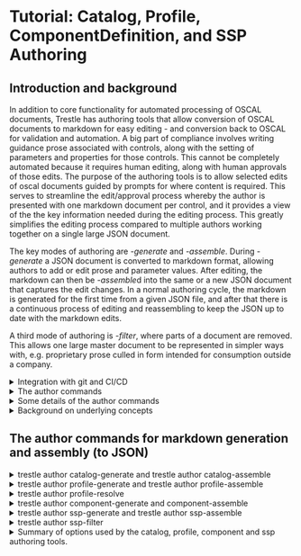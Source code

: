# Tutorial: Catalog, Profile, ComponentDefinition, and SSP Authoring

## Introduction and background

In addition to core functionality for automated processing of OSCAL documents, Trestle has authoring tools that allow conversion of OSCAL documents to markdown for easy editing - and conversion back to OSCAL for validation and automation.  A big part of compliance involves writing guidance prose associated with controls, along with the setting of parameters and properties for those controls.  This cannot be completely automated because it requires human editing, along with human approvals of those edits.  The purpose of the authoring tools is to allow selected edits of oscal documents guided by prompts for where content is required.  This serves to streamline the edit/approval process whereby the author is presented with one markdown document per control, and it provides a view of the the key information needed during the editing process.  This greatly simplifies the editing process compared to multiple authors working together on a single large JSON document.

The key modes of authoring are *-generate* and *-assemble*.  During *-generate* a JSON document is converted to markdown format, allowing authors to add or edit prose and parameter values.  After editing, the markdown can then be *-assemble*d into the same or a new JSON document that captures the edit changes.  In a normal authoring cycle, the markdown is generated for the first time from a given JSON file, and after that there is a continuous process of editing and reassembling to keep the JSON up to date with the markdown edits.

A third mode of authoring is *-filter*, where parts of a document are removed.  This allows one large master document to be represented in simpler ways with, e.g. proprietary prose culled in form intended for consumption outside a company.

<details markdown>

<summary>Integration with git and CI/CD</summary>

The command line interface in Trestle makes a powerful combination with git and CI/CD environments (Continuous Integration, Continuous Delivery or Deployment) when the trestle commands are performed via github actions or equivalent.  This allows different classes of users based on 1) their access to the repository 2) the changes to documents they are allowed to commit, and 3) the changes they can make to actions that are triggered by a commit.  As an example, a command line option may limit the type of content added to a profile, and if disallowed changes are detected during commit - the commit will be rejected.  This, in combination with having all controls as individual markdown files organized by groups in directories, makes management and tracking of author edits robust and automatically controlled by the built-in features of the respository.

For an example of actions triggered by a commit, a change to a control in a catalog could generate a pull request that is approved by someone with appropriate authority, and when it is later merged it triggers notification downstream to authors of profiles that import that catalog.

</details>

<details markdown>

<summary>The author commands</summary>

The author commands are:

1. `catalog-generate` converts a control Catalog to individual controls in markdown format for addition or editing of guidance prose and parameters, with parameters stored in a yaml header at the top of the markdown file.  `catalog-assemble` then gathers the prose and parameters and updates the controls in the Catalog to make a new OSCAL Catalog.
1. `profile-generate` takes a given Profile and converts the controls represented by its resolved profile catalog to individual controls in markdown format, with sections corresponding to the content that the Profile adds to the Catalog, along with both the current values of parameters in the resolved profile catalog - and the values that are being modified by the given profile's SetParameters.  The user may edit the content or add more, and `profile-assemble` then gathers the updated content and creates a new OSCAL Profile that includes those changes.
1. `profile-resolve` is special as an authoring tool because it does not involve markdown and instead it simply creates a JSON resolved profile catalog from a specified JSON profile in the trestle directory.  There are options to specify whether or not parameters get replace in the control prose or not, along with any special brackets that might be desired to indicate the parameters embedded in the prose.
1. `component-generate` takes a given ComponentDefinition file and represents all the controls in markdown in separate directories for each Component in the file.  This allows editing of the prose on a per-component basis.  `component-assemble` then assembles the markdown for all controls in all component directories into a new, or the same, ComponentDefinition file.
1. `ssp-generate` takes a given Profile and an optional list of component-definitions, and represents the individual controls as markdown files with sections that prompt for prose regarding the implementation response for items in the statement of the control, with separate response sections for each component.  `ssp-assemble` then gathers the response sections and creates an OSCAL System Security Plan comprising the resolved profile catalog and the implementation responses for each component.  The list of component-definitions is optional, but without them the SSP will only have one component: `This System`.  Rules, parameters and status associated with the implemented requirements are stored in the SetParameters and Properties of the components in the component definitions and represented in the markdown, allowing changes to be made to the parameter values and status.  These edits are then included in the assembled SSP.  Note that the rules themselves may not be edited and strictly correspond to what is in the component definitions.
1. `ssp-filter` takes a given ssp and filters its contents based on the controls included in a provided profile, or in a list of components to be included in the final ssp.

In summary, the `catalog` tools allow conversion of a Catalog to markdown for editing - and back again to a Catalog.  The `profile` tools similarly convert a Profile's resolved profile catalog to markdown and allow conversion to a new Profile with modified additions that get applied in resolving the profile catalog.  `component` tools perform similarly for ComponentDefinitions.  Finally, the `ssp` tools allow the addition of implementation prose to the markdown of a system security plan, which is then assembled into a JSON SSP on a by-component basis.

Note that the original ssp implementation in trestle created SSP's by adding prose directly to the SSP markdown on a per-component basis, and there was no connection with separate ComponentDefinition JSON files.  This is now changed so that control responses can be added to the ComponentDefinition and then merged to create the SSP markdown.  In addition, rules and status are captured in the component definition as properties that propogate via markdown into the assembled SSP.  The OSCAL schema doesn't include a form of implementation status for components in the component definition, which is why trestle embeds the status value in the properties.  Similarly, rules and rule parameter values are not currently part of the schema, so they are also embedded in properties.

</details>

<details markdown>

<summary>Some details of the author commands</summary>

The markdown files for controls usually have a YAML header at the top containing metadata about the control.  Sometimes that information is read-only and intended as additional information useful during markdown editing, but in other cases the content may be edited and incorporated as new values for the control after `-assemble`.  In addition, most `-generate` commands allow specifying a separate YAML header file containing information either needed by the command, or intended to be incorporated into the header of each control markdown file.  When generating markdown a YAML header may be optionally provided, and if so, the option `--overwrite-header-values` will cause the values in the provided YAML header to overwrite the value in the markdown file's header for any items that are common.  Otherwise the provided YAML header will simply insert any values not already in the markdown header. By default, Trestle will preserve the history of the changes in generated markdowns, however `--force-overwrite` option can be used to overwrite markdowns with content from JSON. Note that this option will completely delete all existing markdowns (in the given `output` folder) without saving any changes. To save the changes, run assemble first.
Similarly, when assembling to JSON, the `--set-parameters` option will cause any changes in the header to take effect and change values in the assembled JSON for the control.  The changes can including setting parameter and property values.  The `--set-parameters` option is available only for `catalog-assemble` and `profile-assemble`.

As described earlier, the authoring tools are designed to work well in a CI/CD environment where changes are made in a pipeline by people with different responsibilities and authority.  In this setting, changes to documents can trigger changes downstream, e.g. the editing of a control would cause an update in the catalog, which could then flow down to an updated SSP.  These changes can occur automatically via actions that restrict the potential changes to the generated documents.  Examples are the `--set-parameters` option on the `-assemble` tools, and both `--required-sections` and `allowed-sections` for `profile-assemble`.  If a document change triggers an assemble action, changes to parameters can only occur if the action has `--set-parameters` in the command.  Similarly, `profile-assemble` will fail if the sections do not meet the requirements specified in the command options.  Another feature of the `-assemble` tools is that they won't create a new OSCAL file if the output already exists and its content would not be changed.  This prevents undesired triggering of downstream actions when there is no actual change in content.

There is a standalone demonstration of the SSP generation process with trestle in the [Trestle SSP Demo](https://github.com/IBM/compliance-trestle-ssp-demo), but it currently represents the earlier version of ssp authoring with trestle - prior to the link with component definitions and rules.  Nonetheless it captures the flow from OSCAL json files to a finished Word .docx file.

</details>

<details markdown>

<summary>Background on underlying concepts</summary>

In order to understand the specific operations handled by these commands, it is helpful to clarify some of the underlying OSCAL structures and how they can be edited in markdown form.  This tutorial should be viewed in the context of the extensive documentation provided by [OSCAL](https://pages.nist.gov/OSCAL).

First, a *Catalog* is a collection of *Controls*, and a *Profile* imports controls and allows modification and additions to the controls, but it does not create new controls.  A Profile has one or more *Imports* that refer either to an actual Catalog, or another Profile that itself is importing from a Catalog or Profile.  The profiles can import controls selectively from each source and make additions or modifications to properties of the controls.  The final collection of selected and modified controls represents the profile's *resolved profile catalog*.

For clarity, here is a simple depicton of a catalog as a collection of controls:

![Simple catalog](simple_catalog.png)

Here is a profile pulling controls from a catalog to make a resolved profile catalog:

![Resolved profile catalog](resolved_profile_catalog.png)

And here is a more complex situation where a single profile pulls controls from catalogs and profiles:

![Complex resolved profile catalog](complex_resolved_profile_catalog.png)

From the diagram it's clear that the profile is performing many tasks under the covers.  This is shown in an expanded view of a profile:

![What a profile does](profile_does.png)

It's important to note that each profile is importing a selection of controls from each source, then making its own *suggested* modifications to parameters and other content in those controls.  They are suggested in the sense that downstream profiles may override those settings - with priority given to the later profiles in the pipeline.  The changes made by upstream profiles may be accepted, or overridden by better choices for a given need.  This way the catalogs themselves can remain relatively static, and individual use cases can effectively create a custom catalog based on the original controls plus modifications by  other static profiles, and/or the user's custom profile.  The authoring tools here provide ways to make those modifications, both to the catalog controls and to the profiles, and to enter the implementation responses that are needed in a System Security Plan.

The tools are designed to be used in a continuous `generate-edit-assemble` cycle, with previous edits retained in each cycle.  Each new edit phase can add or modify the current content, allowing a new `generate` of an OSCAL json document capturing those edits.

NOTE: We use `json` format for specifying OSCAL files in this tutorial, but it is equally applicable to `yaml` format also.

</details>

## The author commands for markdown generation and assembly (to JSON)

<details markdown>

<summary>trestle author catalog-generate and trestle author catalog-assemble</summary>

`catalog-generate` takes an existing json catalog and writes it out as markdown files for each control in a user-specified directory.  That directory will contain subdirectories for each group in the catalog, and those directories may contain subdirectories for groups within groups.  But controls containing controls are always split out into a series of controls in the same directory - and each control markdown file corresponds to a single control.

We now look at the contents of a typical control markdown file.

A Control may contain many parts, but only one of them is a Statement, which describes the function of the control.  The statement itself is broken down into separate items, each of which may contain parameter id's in "moustache" (`{{}}`) brackets.  Below is an example of a control as generated in markdown form by the `catalog-generate` command.

<details markdown>

<summary>Control example</summary>

```markdown
---
x-trestle-set-params:
  ac-1_prm_1:
    values:
      - new value
  ac-1_prm_2:
    values:
  ac-1_prm_3:
    values:
      - added param 3 value
  ac-1_prm_4:
    values:
  ac-1_prm_5:
    values:
  ac-1_prm_6:
    values:
  ac-1_prm_7:
    values:
x-trestle-global:
  sort-id: ac-01
---

# ac-1 - \[Access Control\] Policy and Procedures

## Control Statement

- \[a.\] Develop, document, and disseminate to {{ insert: param, ac-1_prm_1 }}:

  - \[1.\]  {{ insert: param, ac-1_prm_2 }} access control policy that:

    - \[(a)\] Addresses purpose, scope, roles, responsibilities, management commitment, coordination among organizational entities, and compliance; and
    - \[(b)\] Is consistent with applicable laws, executive orders, directives, regulations, policies, standards, and guidelines; and

  - \[2.\] Procedures to facilitate the implementation of the access control policy and the associated access controls;

- \[b.\] Designate an {{ insert: param, ac-1_prm_3 }} to manage the development, documentation, and dissemination of the access control policy and procedures; and

- \[c.\] Review and update the current access control:

  - \[1.\] Policy {{ insert: param, ac-1_prm_4 }} and following {{ insert: param, ac-1_prm_5 }}; and
  - \[2.\] Procedures {{ insert: param, ac-1_prm_6 }} and following {{ insert: param, ac-1_prm_7 }}.
- \[d\] My added item

## Control guidance

Access control policy and procedures address the controls in the AC family that are implemented within systems and organizations. The risk management strategy is an important factor in establishing such policies and procedures. 

```

</details>

The control markdown files rely on brackets around key items that are important in defining the control's properties and structure.  `\[Access Control\]` at the top indicates the title of the group containing the control.  The name of the control is already known from the name of the markdown file (`ac-1.md`) and the name of the group is already known from the name of the directory containing the group's controls (`ac`) - but the group title must be indicated in the control in a special manner, hence the brackets.  The text following the group title is the title of the control itself.  All controls in a group should have the same group title or a warning will be indicated in certain trestle operations.

In addition, each part label corresponds to the label used in the OSCAL structure for the control statement, and so must be maintained in a special manner -  hence the need for brackets on `\[(a)\]`.

The items in moustaches (`{{}}`) correspond to the original prose from the control description.  The moustaches represent places to substitue parameter values, but no substitutions are ever made until the final SSP generation.  The authoring process provides multiple ways to set and change the final parameter values, as described below.

`catalog-generate` is run with the command `trestle author catalog-generate --name catalog_name --output markdown_dir`, where `catalog_name` is the name of a catalog already loaded into the trestle workspace, and `markdown_dir` is the directory into which the markdown files for the controls will be written.  A separate directory is created for each group in the catalog.

A user then may edit the control statement for the control and add or change the contents.  In this case an added item, `My added item` is shown as item `d`.  You can then assemble the edited controls into a new catalog with the command `trestle author catalog-assemble --markdown markdown_dir --output new_catalog`.  This will load the updated control statements for each control into a new json or yaml catalog named `new_catalog`.

As with profile and ssp generation described below, a yaml header may be provided with the `--yaml` option that is inserted into the top of each control file.  If a control file already exists, as is expected in a continuous cycle of generate-edit-assemble, then the provided header will be merged with the existing header in each control.  If a given item in the header is already present in the control, by default the values in the markdown header will be given priority, though this can be overridden by the `--overwrite-header-values` option, which will give priority to any values coming from the provided yaml header.  In all cases, values in the yaml header not already present in the markdown header will be inserted.

In the control markdown example above, the header contains some arbitrary values along with a special `x-trestle-set-params` section containing parameters for some of the parameters in the control.  Any parameters for the control in the catalog will appear in the markdown header automatically during `catalog-generate`.  These values may be changed and values for other parameters may be inserted into the markdown header for later use during `catalog-assemble`.

Parameters in the header are shown with a subset of their full OSCAL attributes in order to convey any values they may have along with descriptive text.  This amounts to the parameter id, its label if present, any values if present, and any select if present.  When a select is present the list of choices is provided along with the how-many option.  Note that values is a list in OSCAL, but in many cases it is a list of only one item.  As a result, for convenience the values: dictionary may either have one string value (on the same line with `values:`) or as an indented `-` list of multiple values underneath `values:`.  Multiple examples are evident in the sample above, including ac-1_prm_3, which only has a label and no values.

Another important item in the header is the sort-id for the control.  This specifies how the controls and their parameters are ordered in any aggregated list operation.  If it is not specified for a control, the control's id is used for sorting.

As with the other -generate tools, the `--force-overwrite` option will cause the destination markdown directory to be erased prior to generating the new markdown, so that any prior edits to the markdown will be erased.

`catalog-assemble` is run with the command `catalog-assemble --markdown my_md --output my_new_catalog`.  This will read the markdown for each control and create a new catalog based on any edits to the markdown.  Note that you may optionally provide a `--name` option specifying an original json catalog into which the updated controls are inserted, and the resulting catalog can either replace the original one or output to a different json file.  New controls may be added but existing controls may not be removed and new groups cannot be added when you are updating an existing catalog.  The main benefit of updating an existing catalog is that the original metadata and other contents of the catalog json file will be retained.  Note that you cannot create new controls that contain controls, but if an original json catalog contains controls with child controls, you can edit and update all of them as individual markdown files.  You have the option to specify a new `--version` for the catalog, and an option to regenerate the uuid's in the catalog.  Finally, you have the option to use the parameters in the markdown header to update the values in the control.  Any parameters and their values present will be added to the control, and any not present will be removed.  The parameters themselves are still present but their values are removed.

In a typical `generate-edit-assemble` cycle, the cycle would start with an original json file containing source content and metadata and use that to generate an initial markdown directory of controls.  After editing the controls they would be assembled into into a new json file with a different name.  But once that new file exists, it can be used as the source for the next generation and the original source document is no longer needed or referred to.  For the `catalog-` editing cycle it would go as:

```
trestle author catalog-generate --name orig_catalog --output md_catalog
[user edits the markdown files]
trestle author catalog-assemble --name orig_catalog --markdown md_catalog --output assembled_catalog
[user makes additional markdown edits]
trestle author catalog-assemble --markdown md_catalog --output assembled_catalog
```

The key point here is that the first `-assemble` needs to use the original catalog for its metadata, backmatter and other items not captured in the markdown controls.  But once the output catalog has been created, by default it will be used as the "original" or "parent" catalog into which changes will be incorporated, unless a different source catalog is specified via `--name`.

Note that `catalog-assemble` can instantiate a catalog anew from a manually created directory of markdown controls in directories corresponding to groups, but the metadata in the assembled json catalog will contain many `REPLACE_ME` items that would need to be manually edited in the json file itself.  The trestle `split` and `merge` tools may help in that case.  Once the changes have been made they will be retained if a new `catalog-assemble` happens with that same output file as the target.

*Special Note about assemble*: In order to avoid triggering actions when a new file is created that has no actual changes in it, `catalog-assemble` and the other `-assemble` tools below will check to see if the output file already exists, and if so it will be examined for changes relative to the newly assembled one.  If there are no changes the file will not be written out.  Note that the check happens *before* any possible `--regeneration` of uuid's, and *after* any possible `--version` change.  This avoids the creation of a new file and new uuid's if there is no change to the version or other file contents relative to the existing output file, but if the specified `--version` is different from the one in the existing output file, or there is any other difference in the model, a new file will be written out.

</details>

<details markdown>

<summary>trestle author profile-generate and trestle author profile-assemble</summary>

The background text above conveys how a profile pulls controls from catalogs and makes modifications to them, and the `trestle profile` tools let you change the way those modifications are made.  In addition to selecting controls and setting parameters, a profile may add new parts to a control that provide additional guidance specific to a certain use case.  `profile-generate` is run with the command, `trestle author profile-generate --name profile_name --output markdown_dir`.  It will load the specified profile name from the trestle workspace (it must have been imported into the trestle workspace prior) and create its corresponding resolved profile catalog - but *without* applying any of its `Adds` of additonal guidance content or `SetParameters`.  It will make all other modifications, but the `Adds` and `SetParameters` are kept separate, as shown below:

<details markdown>

<summary>Example of control markdown after `profile-generate`</summary>

```markdown
---
x-trestle-set-params:
  # You may set values for parameters in the assembled Profile by adding
  #
  # profile-values:
  #   - value 1
  #   - value 2
  #
  # in the section under a parameter name
  # The values list refers to the values in the catalog, and the profile-values represent values
  # in SetParameters of the Profile.
  #
  ac-1_prm_1:
    label: label from edit
    profile-values:
      - all personnel
    values:
      - Param_1_value_in_catalog
    display-name: Pretty ac-1 prm 1
  ac-1_prm_2:
    profile-values:
      - Organization-level
      - System-level
    values:
    display-name: Pretty ac-1 prm 2
  ac-1_prm_3:
    profile-values:
      - new value
    values:
  ac-1_prm_4:
    profile-values:
    values:
  ac-1_prm_5:
    profile-values:
      - all meetings
    values:
  ac-1_prm_6:
    profile-values:
      - monthly
    values:
  ac-1_prm_7:
    values:
x-trestle-global:
  profile:
    title: Trestle test profile
  sort-id: ac-01
x-trestle-sections:
  guidance: Guidance
  implgdn: Implementation Guidance
  expevid: Expected Evidence
  my_guidance: My Guidance
  a_guidance: A Guidance
  b_guidance: B Guidance
  NeededExtra: Needed Extra
  a_subpart: A Subpart
  a_subsubpart: A Subsubpart
  b_subpart: B Subpart
  a_by_id_subpart: a by_id subpart
x-trestle-add-props:
  # Add or modify control properties here
  # Properties may be at the control or part level
  # Add control level properties like this:
  #   - name: ac1_new_prop
  #     value: new property value
  #
  # Add properties to a statement part like this, where "b." is the label of the target statement part
  #   - name: ac1_new_prop
  #     value: new property value
  #     smt-part: b.
  #
  - name: prop_with_ns
    value: prop with ns
    ns: https://my_new_namespace
  - name: prop_with_no_ns
    value: prop with no ns
    ns: https://my_added_namespace
---

---

# ac-1 - \[Access Control\] Policy and Procedures

## Control Statement

- \[a.\] Develop, document, and disseminate to {{ insert: param, ac-1_prm_1 }}:

  - \[1.\]  {{ insert: param, ac-1_prm_2 }} access control policy that:

    - \[(a)\] Addresses purpose, scope, roles, responsibilities, management commitment, coordination among organizational entities, and compliance; and
    - \[(b)\] Is consistent with applicable laws, executive orders, directives, regulations, policies, standards, and guidelines; and

  - \[2.\] Procedures to facilitate the implementation of the access control policy and the associated access controls;

- \[b.\] Designate an {{ insert: param, ac-1_prm_3 }} to manage the development, documentation, and dissemination of the access control policy and procedures; and

- \[c.\] Review and update the current access control:

  - \[1.\] Policy {{ insert: param, ac-1_prm_4 }} and following {{ insert: param, ac-1_prm_5 }}; and
  - \[2.\] Procedures {{ insert: param, ac-1_prm_6 }} and following {{ insert: param, ac-1_prm_7 }}.

## Control guidance

Access control policy and procedures address the controls in the AC family that are implemented within systems and organizations. The risk management strategy is an important factor in establishing such policies and procedures. Policies and procedures contribute to security and privacy assurance. Therefore, it is important that security and privacy programs collaborate on the development of access control policy and procedures. Security and privacy program policies and procedures at the organization level are preferable, in general, and may obviate the need for mission- or system-specific policies and procedures. The policy can be included as part of the general security and privacy policy or be represented by multiple policies reflecting the complex nature of organizations. Procedures can be established for security and privacy programs, for mission or business processes, and for systems, if needed. Procedures describe how the policies or controls are implemented and can be directed at the individual or role that is the object of the procedure. Procedures can be documented in system security and privacy plans or in one or more separate documents. Events that may precipitate an update to access control policy and procedures include assessment or audit findings, security incidents or breaches, or changes in laws, executive orders, directives, regulations, policies, standards, and guidelines. Simply restating controls does not constitute an organizational policy or procedure.

# Editable Content

<!-- Make additions and edits below -->
<!-- The above represents the contents of the control as received by the profile, prior to additions. -->
<!-- If the profile makes additions to the control, they will appear below. -->
<!-- The above markdown may not be edited but you may edit the content below, and/or introduce new additions to be made by the profile. -->
<!-- If there is a yaml header at the top, parameter values may be edited. Use --set-parameters to incorporate the changes during assembly. -->
<!-- The content here will then replace what is in the profile for this control, after running profile-assemble. -->
<!-- The added parts in the profile for this control are below.  You may edit them and/or add new ones. -->
<!-- Each addition must have a heading either of the form ## Control my_addition_name -->
<!-- or ## Part a. (where the a. refers to one of the control statement labels.) -->
<!-- "## Control" parts are new parts added after the statement part. -->
<!-- "## Part" parts are new subparts added into the existing top-level statement part with that label. -->
<!-- Subparts may be added with nested hash levels of the form ### My Subpart Name -->
<!-- underneath the parent ## Control or ## Part being added -->
<!-- See https://ibm.github.io/compliance-trestle/tutorials/ssp_profile_catalog_authoring/ssp_profile_catalog_authoring for guidance. -->

## Control Implementation Guidance

Do it carefully.

## Control Expected Evidence

Detailed logs.

## Control Needed Extra

Add prose here for required Section: Needed Extra

## Control A Guidance

Control level guidance

### A Subpart

A subpart prose

#### A Subsubpart

A subsubpart prose

### B Subpart

B subpart prose

## Part a.

### Subpart of top level Part a. of the control

Prose added as a sub-part to Part a. of the control

```

</details>

In the above markdown example, the fixed, uneditable parts of the control are output first (after the header, which can be edited), followed by a separate section marked, `Editable Content`.  And below the editable content are the individual `Adds` that the profile makes, with each one marked by a header of the form, `## Control guidance_name` or `## Part statement_part_label` followed by named subparts.  You may edit the editable content and you may add new Control guidance headers and statement sub-parts with your own new content. (Please refer to Markdown Specifications for Editable Content section below to learn more on which headers are valid in Trestle.) Then the command, `trestle author profile-assemble --name original_profile --markdown markdown_dir --output new_profile` will create a new OSCAL profile based on the original profile (specified) and the editable content in each control.

It's important to distinguish `## Control My New Guidance` from `## Part a.`.  Parts added with `## Control` will be new parts in the control added after the control statement, along with any subparts indicated by lower hash levels in that section.  In contrast, parts added with e.g. `## Part c.` will be added by-id to the _top level_ part in the control statement with label `c.`.  Thus "My New Guidance" is the title the user is assigning to a completely new part, while `c.` refers to a label corresponding the the desired control statement part.

When new part names are created in the markdown file the title is captured along with its capitalization and spaces, but the corresponding part name will be converted to snake case by default.  However, the user may indicate a specific mapping of the long title of the part to its actual part name by providing an entry in the `sections` provided during `profile-assemble`.  For example, in the above, the `Needed Extra` part would be assigned the name `needed_extra` but if you had a section entry such as `n_ex:Needed Extra` the name `n_ex` would be assigned in the assembled json profile, so that if you used that same section entry `trestle` would know to replace the `n_ex` part with `Needed Extra` in any generated markdown.

In a cyclic operation of `profile generate-edit-assemble` you would simply be re-writing from and to the same json profile, in which case the `--name` and `--output` are the same file.  For this reason the default value for `--name` is the given output file name specified by `--output` and you can just use `trestle author profile-assemble --markdown profile_md --output my_profile`.  This will assemble the markdown profile contents in directory `profile_md` into a json profile named `my_profile` but it will first use the existing `my_profile` json file as the parent profile and incorporate changes (due to user edits) in the markdown version of the profile.  Unlike `catalog-assemble` there must always be a parent json profile to reference during assemble, but like `catalog-assemble` an explicit value for `--name` is only needed if the parent file is different from the assembled output file.

It's important to note that these operations only apply to the `Adds` and `SetParameters` in the profile itself - and nothing upstream of the profile is affected.  Nor is anything else in the original profile lost or altered.  In the example above, the section, `## Control Implementation Guidance` was added by editing the generated control - and after `profile-assemble` it ended up as new guidance in the assembled profile.

As in the other commands, `profile-generate` allows specification of a yaml header with `--yaml-header`, support of the `--overwrite-header-values` flag and `--force-overwrite`.   Also, during assembly with `profile-assemble` the `--set-parameters` flag will set parameters in the profile for the control based on the header in the control markdown file.  But unlike with `catalog-assemble`, only those parameter values marked `profile-values` will be part of the assembled profile's SetParams when you assemble with the `--set-parameters` flag.  For each parameter, the "incoming" values for the parameters prior to any changes made by the profile are listed as `values:` and any pending changes made by the profile are listed as `profile-values:`.  If you don't use the `--set-parameters` flag then all the original SetParameters in the profile will be retained in the new, assembled profile.  But if you do set that flag, then only the header parameters with `profile-values:` will be added as SetParameters.  This lets you see all the incoming values for parameters along with any changes made by the current profile, and you can modify, add, or remove parameter settings as desired in the new profile.

The `x-trestle-add-props` key of the yaml header allows addition of properties to the SetParameters of the profile, comprising `name`, `value`, and optionally a namespace `ns` value.  The properties may be added at the control level, or attached to a top level statment part by adding a value, `smt-part` with value `a.`, `b.` or any other label for one of the top level statement parts.

For convenience, the `x-trestle-global` key of the yaml header contains the `profile-title` of the profile used to generate the markdown.

Keep in mind that the header in the `profile-` tools corresponds to the `SetParameters` in the profile - and not simply the `Parameters` in the control.  For convenience the current incoming values of the control parameters, as set by any upstream profiles, are shown as `values` - but anything else associated with a parameter, such as `profile-values`, `label`, `choice` will be added to the profile's `SetParameters` during `profile-assemble` (if you use the `--set-parameters` flag.)  So entries should be set there only if you want the profile to enforce those entries as `SetParameters`.

As with `catalog-assemble` described above, a new file is written out only if there are changes to the model relative to an existing output file, and during generate, `--force-overwrite` will first erase any existing markdown so that fresh markdown is created.

<details markdown>

<summary>Use of Sections in profile-generate and profile-assemble</summary>

The addition of guidance sections in the `profile` tools requires special handling because the corresponding parts have both a name and a title, where the name is a short form used as an id in the json schema, while the title is the readable form intended for final presentation.  An example is `ImplGuidance` vs. `Implementation Guidance`.  The trestle authoring tools strive to make the markdown as readable as possible, therefore the headings for sections use the title - which means somehow there is a need for a mapping from the short name to the long title for each section.  This mapping is provided in several ways:  During `profile-generate` you may provide a `--sections "ImplGuidance:Implementation Guidance,ExpEvidence:Expected Evidence"` option that would provide title values for `ImplGuidance` and `ExpEvidence`.  This dictionary mapping is then inserted into the yaml header of each control's markdown.  You may also add this mapping directly to a yaml file that is passed in during `profile-generate`, which is preferable if the list of sections is long.  The sections should be entered in the yaml header in a section titled, `x-trestle-sections`.

There is also a `--required-sections` option during both `profile-generate` and `profile-assemble`.  This option expects a list of sections as *comma-separated short names*, e.g. `--required-sections "ImplGuidance,ExpEvidence"`.  During `profile-generate` any required sections will have in the markdown a prompt created for guidance prose to be entered.  And during `profile-assemble` if required sections are specified, those sections must have prose filled in or it will fail with error.

Finally, `profile-assemble` also has an `--allowed-sections` option that restricts any added guidance to only those allowed sections - and if disallowed sections are present it will fail with error.  If `--allowed-sections` is not specified then any sections found in the markdown will be added to the assembled profile.

Note that these section options are all optional and there isn't a need to provide this form of restriction and enforcement.  But in order to have such sections read properly and mapped to the intended part names, a mapping must be provided in one of the ways described above.  And for certain workflows, if the allowed and required sections are specified by a command that is run as an action outside the user's control, it allows restriction of what changes can or must be made to a profile in terms of added guidance.

(Note that the single quotes are required on Unix-like systems, but on Windows they are only needed if the contained string includes spaces, in which case *double* quotes should be used.)

</details>

<details markdown>

<summary>Markdown Specifications for Editable Content.</summary>

For the ease of editing markdown in Github, Trestle's markdown parser follows [Github Flavoured Markdown (GFM) specifications](https://github.github.com/gfm/) and therefore only certain Control headers will be parsed and added to the control.

A valid control header in Trestle is the header that is correctly displayed as such when reading or previewing the edited markdown on Github website.

In GFM, headers are considered to be any line of text that has any number of `#` symbols at the beginning. For example those are all valid headers and will be treated as such by Github:

```markdown
# Valid header
## Valid header 
##### Valid header
# Valid <ins> header </ins> 
# Valid header <!-- some comment here -->
```

The headers above are valid Control headers and will be added to the control. However, there are multiple exceptions where the header will not be displayed. The header will not be displayed correctly if it is:

1. Written in the HTML comments `<!-- # not a header -->` or tags `<ins> # not a header </ins>` as well as multi-line comments:
   ```markdown
   <!--
   # not a header
   -->
   ```
   or multi-line HTML blocks:
   ```markdown
   <dl> # not a header
   # not a header
     <dt># not a header</dt>
   </dl>
   ```
1. Written in the single-line `# not a header` and multi-line code blocks:
   ```markdown
   # not a header 
   ```
1. Written in the links `[# not a header](url)`
1. Trestle will also not support headers inside the blockquotes `> # not a header`

In all cases above Trestle markdown parser will skip such headers and it will be not added to the control.

</details>
</details>

<details markdown>

<summary>trestle author profile-resolve</summary>

The `trestle author profile-resolve` command is different from the `generate/assemble` commands because it doesn't involve markdown and instead
it takes an input profile and creates the corresponding resolved profile catalog in `JSON` format.  In addition, it has several options for how
parameters are represented in prose of the controls, and whether or not those values are substituted.

As an example, the prose in the statement for control `AC-1` is:

`Develops, documents, and disseminates to {{ insert: param, ac-1_prm_1 }}:`

The parameter `ac-1_prm_1` has a label: `organization-defined personnel or roles` and it may or may not have a value assigned
by the profile being resolved.  Suppose it has been assigned the value, `my prm 1 value`.  In that case we can either leave the prose
as-is (with the parameter in "moustache" form) in the resolved catalog, or we can substitute the value, or we can substitute the descriptive label.  trestle
supports all these options, along with an optional prefix to specify whether a value has been assigned or not - typically using the name of the organization responsible.

The `--show-value -sv` option will cause the value for the parameter to be substituted in the prose if it is available - otherwise the list of selection options if
it has any, or simply the label prose if it has no options.

The `--value-assigned-prefix -vap` option adds a prefix to the value if the value is being assigned by the profile, and the `--value-not-assigned-prefix -vnap` will assign a prefix
to parameters that do not have values assigned, along with the descriptive parameter label.

Finally, the `--bracket-format -bf` option specifies how the parameter representation will be wrapped in braces.  The specification is done by placing characters around a single `.`
symbol representing the parameter string, e.g. `[.]` will place square brackets around the parameter.

Note that these options that specify how the parameter is represented all require `--show-value` to be True, otherwise the raw prose with the moustache is produced.

As an example, if we use options

`trestle author profile-resolve -n my_profile -o my_resolved_catalog -sv -bf [.] -vap "ACME Assignment:" -vnap "Assignment:"`

the above prose would become:

`Develops, documents, and disseminates to [ACME Assignment: my prm 1 value]:`

(Note that you need appropriate use of quotation marks in the command for any strings that include spaces or special characters.)

And if the parameter did not have a value assigned the result would be:

`Develops, documents, and disseminates to [Assignment: organization-defined personell or roles]:`

Finally, if the parameter already had a value specified in the catalog, the value would be shown by itself in braces:

`Develops, documents, and disseminates to [value in catalog]:`

Similar substitution happens when a parameter has choices that themselves reference a parameter, such as:

```markdown
"id": "ac-4.4_prm_1",
"select": {
  "how-many": "one-or-more",
  "choice": [
    "decrypting the information",
    "blocking the flow of the encrypted information",
    "terminating communications sessions attempting to pass encrypted information",
    " {{ insert: param, ac-4.4_prm_2 }} "
  ]
```

If the statement prose for AC-4.4 is:

`The information system prevents encrypted information from bypassing content-checking mechanisms by {{ insert: param, ac-4.4_prm_1 }}.`

and if a value `pulling the plug` has been assigned to ac-4.4_prm_2, the prose will be:

`The information system prevents encrypted information from bypassing content-checking mechanisms by [Selection (one or more): decrypting the information, blocking the flow of the encrypted information, terminating the communications sessions attempting to pass encrypted information, [ACME Assignment: pulling the plug]].`

There is a separate option from `--show-values` that will instead show only the descriptive labels for the parameters - again with an optional prefix.  The options are `--show-labels -sl`
and `--label-prefix -lp`.  Note that there is no need for "assigned" or "not assigned" because no values are being shown - just the labels.

If we resolve the profile with options `--show-labels --label-prefix "Label:" --bracket-format [.]` the resulting prose from earlier would be:

`Develops, documents, and disseminates to [Label: organization-defined personnel or roles]:`

and any value present for the parameter would be ignored.

Similar options apply to the `jinja` authoring commands.

</details>

<details markdown>

<summary>trestle author component-generate and component-assemble</summary>

The `trestle author component-generate` command takes a JSON ComponentDefinition file and creates markdown for its controls in separate directories for each of the DefinedComponents in the file.  This allows specifying the implementation response and status for each component separately in separate markdown files for a control.  In addition, the markdown captures Rules in the control that specify descriptions and parameter values that apply to the expected responses.

The command has few options compared to other author commands and only requires specifying `--name` and `--output` for the ComponentDefinition and output markdown directory, respectively.

Here is an example of the generated markdown for the component `OSCO` in the ComponentDefinition file.  Note that this file will be under the subdirectory `OSCO/source_name` of the specified output directory - and any other DefinedComponents will have corresponding subdirectories level with the `OSCO` one.  Here `source_name` refers to the name of the profile or catalog in the ComponentDefinition that is the source for this control.  The control markdown files are written into directories split by both component name and source name.  If the source refers to a general uri and not a named profile or catalog in the trestle directory, then names such as `source_001` and `source_002` are assigned.  The actual source title can be found in the yaml header of any of the control markdown files.

<details markdown>

<summary>Example of control markdown after component-generate</summary>

```markdown
---
x-trestle-comp-def-rules:
  comp_aa:
    - name: top_shared_rule_1
      description: top shared rule 1 in aa
    - name: comp_rule_aa_1
      description: comp rule aa 1
x-trestle-rules-params:
  comp_aa:
    - name: shared_param_1
      description: shared param 1 in aa
      options: '["shared_param_1_aa_opt_1", "shared_param_1_aa_opt_2"]'
      rule-id: top_shared_rule_1
x-trestle-comp-def-rules-param-vals:
  # You may set new values for rule parameters by adding
  #
  # component-values:
  #   - value 1
  #   - value 2
  #
  # below a section of values:
  # The values list refers to the values as set by the components, and the component-values are the new values
  # to be placed in SetParameters of the component definition.
  #
  comp_aa:
    - name: shared_param_1
      values:
        - shared_param_1_aa_opt_1
x-trestle-param-values:
  ac-1_prm_1:
    - prof_aa val 1
  ac-1_prm_2:
  ac-1_prm_3:
  ac-1_prm_4:
  ac-1_prm_5:
  ac-1_prm_6:
  ac-1_prm_7:
x-trestle-global:
  profile:
    title: comp prof aa
    href: trestle://profiles/comp_prof_aa/profile.json
  sort-id: ac-01
---

# ac-1 - \[Access Control\] Policy and Procedures

## Control Statement

The organization:

- \[a.\] Develop, document, and disseminate to prof_aa val 1:

  - \[1.\] Organization-level; Mission/business process-level; System-level access control policy that:

    - \[(a)\] Addresses purpose, scope, roles, responsibilities, management commitment, coordination among organizational entities, and compliance; and
    - \[(b)\] Is consistent with applicable laws, executive orders, directives, regulations, policies, standards, and guidelines; and

  - \[2.\] Procedures to facilitate the implementation of the access control policy and the associated access controls;

- \[b.\] Designate an organization-defined official to manage the development, documentation, and dissemination of the access control policy and procedures; and

- \[c.\] Review and update the current access control:

  - \[1.\] Policy organization-defined frequency and following organization-defined events; and
  - \[2.\] Procedures organization-defined frequency and following organization-defined events.

## Control guidance

Access control policy and procedures address the controls in the AC family that are implemented within systems and organizations. The risk management strategy is an important factor in establishing such policies and procedures. Policies and procedures contribute to security and privacy assurance. Therefore, it is important that security and privacy programs collaborate on the development of access control policy and procedures. Security and privacy program policies and procedures at the organization level are preferable, in general, and may obviate the need for mission- or system-specific policies and procedures. The policy can be included as part of the general security and privacy policy or be represented by multiple policies reflecting the complex nature of organizations. Procedures can be established for security and privacy programs, for mission or business processes, and for systems, if needed. Procedures describe how the policies or controls are implemented and can be directed at the individual or role that is the object of the procedure. Procedures can be documented in system security and privacy plans or in one or more separate documents. Events that may precipitate an update to access control policy and procedures include assessment or audit findings, security incidents or breaches, or changes in laws, executive orders, directives, regulations, policies, standards, and guidelines. Simply restating controls does not constitute an organizational policy or procedure.

______________________________________________________________________

## What is the solution and how is it implemented?

<!-- For implementation status enter one of: implemented, partial, planned, alternative, not-applicable -->

<!-- Note that the list of rules under ### Rules: is read-only and changes will not be captured after assembly to JSON -->

imp req prose for ac-1 from comp aa

### Rules:

  - top_shared_rule_1

### Implementation Status: implemented

______________________________________________________________________

## Implementation for part a.

statement prose for part a. from comp aa

### Rules:

  - comp_rule_aa_1

### Implementation Status: partial

______________________________________________________________________

```

</details>

There is no direct way to specify rules in the ComponentDefinition, so they are specified via properties as shown here:

<details markdown>

<summary>Representation of rules in the props of a ComponentDefinition</summary>

```json
[
  {
    "name": "Rule_Id",
    "ns": "http://comp_ns",
    "value": "comp_rule_aa_1",
    "class": "Rule_Id",
    "remarks": "rule_2"
  },
  {
    "name": "Rule_Description",
    "ns": "http://comp_ns",
    "value": "comp rule aa 1",
    "remarks": "rule_2"
  },
  {
    "name": "Rule_Id",
    "ns": "http://comp_ns",
    "value": "comp_rule_aa_2",
    "class": "Rule_Id",
    "remarks": "rule_3"
  },
  {
    "name": "Rule_Description",
    "ns": "http://comp_ns",
    "value": "comp rule aa 2",
    "class": "Rule_Description",
    "remarks": "rule_3"
  },
  {
    "name": "Parameter_Id",
    "ns": "http://comp_ns",
    "value": "shared_param_1",
    "class": "Parameter_Id",
    "remarks": "rule_1"
  },
  {
    "name": "Parameter_Description",
    "ns": "http://comp_ns",
    "value": "shared param 1 in aa",
    "class": "Parameter_Description",
    "remarks": "rule_1"
  },
  {
    "name": "Parameter_Value_Alternatives",
    "ns": "http://comp_ns",
    "value": "[\"shared_param_1_aa_opt_1\", \"shared_param_1_aa_opt_2\"]",
    "class": "Parameter_Value_Alternatives",
    "remarks": "rule_1"
  }
],
"set-parameters": [
  {
    "param-id": "shared_param_1",
    "values": [
      "shared_param_1_aa_opt_1"
    ],
    "remarks": "set shared param aa 1"
  }
]
```

</details>

In this scheme the rules have a `Rule_Id` (e.g. `comp_rule_aa_1` in this example) and an associated tag (`rule_2`) in the `remarks` section that binds the name to the description: `Rule_Description`=`comp rule aa 1`.  In addition, rules may be associated with parameters specified here with `Parameter_id`=`shared_param_1`, `Parameter_Description`=`shared param 1 in aa`, and `Parameter_Value_Alternatives`=`[\"shared_param_1_aa_opt_1\", \"shared_param_1_aa_opt_2\"]`.  `Parameter_Value_Alternatives` corresponds to possible Choices for the parameter value.

Also shown in this JSON excerpt is a normal set-parameter used to set the value of a parameter associated with a rule id.  Thus the setting of the parameter follows the normal OSCAL schema for setting a parameter value, while the specification of the parameter and its options is specified via linked properties.

The markdown header lists all the rules that apply to this control, along with their descriptions, and for each implementation response, the rules that apply to it are shown.  The association of an ImplementedRequirement with a rule is again done with properties as shown here:

<details markdown>

<summary>Linking of ImplementedRequirement to a rule</summary>

```json
{
  "implemented-requirements": [
    {
      "uuid": "ca5ea4c5-ba51-4b1d-932a-5606891b7500",
      "control-id": "ac-1",
      "description": "imp req prose for ac-1 from comp aa",
      "props": [
        {
          "name": "Rule_Id",
          "value": "top_shared_rule_1"
        },
        {
          "name": "implementation-status",
          "value": "implemented"
        }
      ]
    }
  ]
}
```

</details>

The values for rule parameters are specified using the normal `SetParameter` mechanism in the ControlImplementation, but it's important to note that there are two different types of `SetParameter`: Those that apply to the normal parameters of the control, and those that apply strictly to the rules.

Note that markdown for a control is only created if there are rules associated with the control, and within the markdown the only parts written out that
prompt for responses are parts that have rules assigned.  Thus the output markdown directory may be highly pruned of both controls and groups of controls if only some controls have rules associated.

In addition, the rules should be regarded as read-only from the editing perspective, and you cannot change the rules associated with a control or its parts.  But you may edit the rule parameter values as described in the comments of the markdown file under
`x-trestle-comp-def-rules-param-vals`.  You may also edit the prose and implementation status associated with a statement part at the bottom of the markdown file.

`trestle author component-assemble`

The `component-assemble` command will assemble the markdown into a ComponentDefinition file containing all the DefinedComponents in the markdown, and as usual it can either overwrite the original JSON file or create a new one.  Edits made to the prose, status and rule parameter values in the markdown and header will be captured in the assembled file, but the list of rules attached with each ImplementedRequirement is *readonly* and new rule associations cannot be made via markdown.

</details>

<details markdown>

<summary>trestle author ssp-generate and trestle author ssp-assemble</summary>

The `ssp-generate` command creates markdown for an SSP (System Security Plan) from a profile, optional component definitions, and optional yaml header file.  `ssp-assemble` (described below) can then assemble the markdown files into a single json SSP file.  The profile contains a list of imports that are either a direct reference to a catalog, or an indirect reference via a profile.
There may be multiple imports of either type, and referenced profiles may themselves import either catalogs or profiles.  Each profile involved may specify
the controls that should be imported, along with any modifications to those controls.  This command internally creates a resolved profile catalog and generates a
directory containing a set of markdown files, one for each control in the resolved catalog.  Each markdown file has the optional yaml header embedded
at the start of the file.

The component definitions specify the components of the SSP, along with metadata associated with rules and status for the implemented requirements.  The rules, rule parameters, and status values are encoded by properties within the components as described above for `component-generate`.

Example usage for creation of the markdown:

`trestle author ssp-generate --profile my_prof --compdefs "compdef_a,compdef_b" --yaml /my_yaml_dir/header.yaml --output my_ssp`

In this example the profile and component definitions have previously been imported into the trestle directory.  The profile itself must be in the trestle directory, but the imported catalogs and profiles may be URI's with href's as described below.

The generated markdown output will be placed in the trestle subdirectory `my_ssp` with a subdirectory
for each control group.

If the imported catalogs or profiles are not at the URI pointed to by the Import href of the profile then the href should be changed using the `trestle href` command.

Similar to `catalog-generate`, the `--yaml` and `--overwrite-header-values` flag may be specified to let the input yaml header overwrite values already specified in the header of the control markdown file. Also, the `--force-overwrite` option can be used to overwrite markdowns with content from JSON.

The resulting files look like this:

<details markdown>

<summary>Example of control markdown after ssp-generate</summary>

```markdown
---
x-trestle-comp-def-rules:
  comp_aa:
    - name: top_shared_rule_1
      description: top shared rule 1 in aa
    - name: comp_rule_aa_1
      description: comp rule aa 1
  comp_ab:
    - name: top_shared_rule_1
      description: top shared rule 1 in ab
    - name: comp_rule_ab_1
      description: comp rule ab 1
  comp_ba:
    - name: top_shared_rule_1
      description: top shared rule 1 in ba
  comp_bb:
    - name: top_shared_rule_1
      description: top shared rule 1 in bb
x-trestle-rules-params:
  comp_aa:
    - name: shared_param_1
      description: shared param 1 in aa
      options: '["shared_param_1_aa_opt_1", "shared_param_1_aa_opt_2"]'
      rule-id: top_shared_rule_1
  comp_ab:
    - name: shared_param_1
      description: shared param 1 in ab
      options: '["shared_param_1_ab_opt_1", "shared_param_1_ab_opt_2"]'
      rule-id: top_shared_rule_1
  comp_ba:
    - name: shared_param_1
      description: shared param 1 in ba
      options: '["shared_param_1_ba_opt_1", "shared_param_1_ba_opt_2"]'
      rule-id: top_shared_rule_1
  comp_bb:
    - name: shared_param_1
      description: shared param 1 in bb
      options: '["shared_param_1_bb_opt_1", "shared_param_1_bb_opt_2"]'
      rule-id: top_shared_rule_1
x-trestle-comp-def-rules-param-vals:
  # You may set new values for rule parameters by adding
  #
  # ssp-values:
  #   - value 1
  #   - value 2
  #
  # below a section of values:
  # The values list refers to the values as set by the components, and the ssp-values are the new values
  # to be placed in SetParameters of the SSP.
  #
  comp_aa:
    - name: shared_param_1
      values:
        - shared_param_1_aa_opt_1
      ssp-values:
        - shared_param_1_aa_opt_2
  comp_ab:
    - name: shared_param_1
      values:
        - shared_param_1_ab_opt_2
x-trestle-set-params:
  # You may set values for parameters in the assembled SSP by adding
  #
  # ssp-values:
  #   - value 1
  #   - value 2
  #
  # below a section of values:
  # The values list refers to the values in the resolved profile catalog, and the ssp-values represent new values
  # to be placed in SetParameters of the SSP.
  #
  ac-1_prm_1:
    values:
      - comp_prof val 1
    display-name: AC-1 (a) (1)
  ac-1_prm_2:
    values:
  ac-1_prm_3:
    values:
  ac-1_prm_4:
    values:
  ac-1_prm_5:
    values:
  ac-1_prm_6:
    values:
  ac-1_prm_7:
    values:
x-trestle-global:
  profile:
    title: comp prof aa
    href: trestle://profiles/comp_prof/profile.json
  sort-id: ac-01
---

# ac-1 - \[Access Control\] Policy and Procedures

## Control Statement

The organization:

- \[a.\] Develop, document, and disseminate to [comp_prof val 1]:

  - \[1.\] [Organization-level; Mission/business process-level; System-level] access control policy that:

    - \[(a)\] Addresses purpose, scope, roles, responsibilities, management commitment, coordination among organizational entities, and compliance; and
    - \[(b)\] Is consistent with applicable laws, executive orders, directives, regulations, policies, standards, and guidelines; and

  - \[2.\] Procedures to facilitate the implementation of the access control policy and the associated access controls;

- \[b.\] Designate an [organization-defined official] to manage the development, documentation, and dissemination of the access control policy and procedures; and

- \[c.\] Review and update the current access control:

  - \[1.\] Policy [organization-defined frequency] and following [organization-defined events]; and
  - \[2.\] Procedures [organization-defined frequency] and following [organization-defined events].

## Control guidance

Access control policy and procedures address the controls in the AC family that are implemented within systems and organizations. The risk management strategy is an important factor in establishing such policies and procedures. Policies and procedures contribute to security and privacy assurance. Therefore, it is important that security and privacy programs collaborate on the development of access control policy and procedures. Security and privacy program policies and procedures at the organization level are preferable, in general, and may obviate the need for mission- or system-specific policies and procedures. The policy can be included as part of the general security and privacy policy or be represented by multiple policies reflecting the complex nature of organizations. Procedures can be established for security and privacy programs, for mission or business processes, and for systems, if needed. Procedures describe how the policies or controls are implemented and can be directed at the individual or role that is the object of the procedure. Procedures can be documented in system security and privacy plans or in one or more separate documents. Events that may precipitate an update to access control policy and procedures include assessment or audit findings, security incidents or breaches, or changes in laws, executive orders, directives, regulations, policies, standards, and guidelines. Simply restating controls does not constitute an organizational policy or procedure.

______________________________________________________________________

## What is the solution and how is it implemented?

<!-- For implementation status enter one of: implemented, partial, planned, alternative, not-applicable -->

<!-- Note that the list of rules under ### Rules: is read-only and changes will not be captured after assembly to JSON -->

### This System

<!-- Add implementation prose for the main This System component for control: ac-1 -->

#### Implementation Status: planned

### comp_aa

imp req prose for ac-1 from comp aa

#### Rules:

  - top_shared_rule_1

#### Implementation Status: implemented

### comp_ab

<!-- Add control implementation description here for control: ac-1 -->

#### Rules:

  - top_shared_rule_1

#### Implementation Status: implemented

______________________________________________________________________

## Implementation for part a.

### comp_aa

statement prose for part a. from comp aa

#### Rules:

  - comp_rule_aa_1

#### Implementation Status: partial

### comp_ab

<!-- Add control implementation description here for item a. -->

#### Rules:

  - comp_rule_ab_1

#### Implementation Status: partial

______________________________________________________________________
```

</details>

\
Each label in the ssp is wrapped in `\[ \]` to indicate it comes directly from the label in the control and is not generated by the markdown viewer.  Keep in mind that the actual label is the same but with the `\[ \]` removed.

Note that for each statement in the control description there is a corresponding response section in which to provide a detailed response for later inclusion in the final ssp as the control implementation.

Also note that the optional final sections are provided, and labeled using the title for the corresponding section.

In addition, this is the only control markdown where the moustache (`{{}}`) items have been replaced by the corresponding parameter values in the final resolved profile catalog, surrounded by brackets, so that the prose corresponds to the final intended control and its implementation.

The markdown can have guidance per-component in the control, as shown by the line, `### ACME Component`.  Any prose directly under a `##` implementation section will apply to the overall system component, but sections in a sub-header of the form `###` will only apply to that particular component.

After generating the markdown for the resolved profile catalog you may then edit the files and provide text in the sections with `Add control implementation...` in them.  But do not remove the horizontal rule
lines or modify/remove the lines with `### ` in them, corresponding to system components.

If you edit the control markdown files you may run `ssp-generate` again and your edits will not be overwritten.  When writing out the markdown for a control, any existing markdown for that control will be read and the response text for each part will be re-inserted into the new markdown file.  If the new markdown has added parts the original responses will be placed correctly in the new file, but if any part is removed from the source control json file then any corresponding prose will be lost after the next `ssp-generate`.

## `trestle author ssp-assemble`

After manually edting the markdown and providing the responses for the control implementation requirements, the markdown can be assembled into a single json SSP file with:

`trestle author ssp-assemble --markdown my_ssp --compdefs my_compdef_a,my_compdef_b --output my_json_ssp`

This will assemble the markdown files in the my_ssp directory and create a json SSP with name my_json_ssp in the system-security-plans directory.

As indicated for `ssp-generate`, please do not alter any of the horizontal rule lines or lines indicating the part or control id, e.g. `### ACME Component`.  You may run `ssp-generate` and `ssp-assemble` repeatedly for the same markdown directory, allowing a continuous editing and updating cycle.

As with all the `assemble` tools, you may optionally specify a `--name` for a corresponding json file into which the updates will be inserted, thereby preserving metadata and other aspects of the model.  The result can overwrite the provided model or get directed to a new model.  And the version may be updated and the uuid's regenerated.  As with the other `-assemble` tools, if an output file already exists, a new one will only be written if there are changes to the model relative to the existing file.  See `catalog-assemble` for more details.

If you do not specify component-defintions during assembly, the markdown should not refer to any components other than `This System`.  Thus you may first generate markdown with `ssp-generate` and no component-definitions specified - and then you may assemble that ssp with `ssp-assemble` and no component-definitions specified - but only if there are no components other than `This System` referenced in the markdown.  You may add new component implementation details to the markdown later, but any new components must be defined in a component-defintion file, and that file must be specified when `ssp-assemble` is run.

</details>

<details markdown>

<summary>trestle author ssp-filter</summary>

Once you have an SSP in the trestle directory you can filter its contents with a profile, list of components, or list of implementation status values by using the command `trestle author ssp-filter`.  The SSP is assumed to contain a superset of the controls needed by the profile if a profile is specified, and the filter operation will generate a new SSP with only those controls needed by the profile.  If a list of component names is provided, only the specified components will appear in the system implementation of the ssp. If a list of implementation statuses is provided, controls with implementations including those statuses will appear in the control implementation of the ssp.

The filter command is invoked as:

`trestle author ssp-filter --name my_ssp --profile my_profile --components comp_a:comp_b --implementation-status "planned,partial" --output my_culled_ssp`

The SSP must be present in the trestle workspace and, if filtering by profile, that profile must also be in the trestle workspace. This command will generate a new SSP in the workspace. If the profile makes reference to a control not in the SSP then the routine will fail with an error message.  Similarly, if one of the components is not present in the ssp the routine will also fail. The implementation statuses must be one of the allowed values as defined in the OSCAL SSP JSON format reference. Those include the following: implemented, partial, planned, alternative, and not-applicable. If an invalid value is provided, an error is returned.

</details>

<details markdown>

<summary>Summary of options used by the catalog, profile, component and ssp authoring tools.</summary>

The provided options for the generation and assembly of documents in the ssp workflow is rich and powerful, but can also be confusing.  To help see how they all relate please consult the following diagram showing the required and optional command line arguments for each command.  The checkboxes indicate required and the open circles represent optional.

The options shown are fairly consistent across the `-generate` and `-assemble` functions, but some clarification may be needed.  For `catalog-assemble` and `profile-assemble` you have the option to use an existing json file as a parent model into which new content is inserted - in memory - and the final model may either be written back into that same json file, or a different one - based on `--output`.  If you just want to keep editing and modifying the same original json file you can specify `--name` and `--output` to be the same, original json file.  But you could also direct it to a new json file while still using an original file as the "parent."  A key benefit of referencing an original json file is the resuse of metadata and backmatter - along with everything else separate from the controls.

`ssp-generate` is special because it starts with a profile rather than an ssp, whereas `catalog-generate` and `profile-generate` both start with a parent model of the same type.  Nonetheless, you still have an option during `ssp-assemble` to use a given json file as the template into which new content is inserted, and once again you may overwrite that original json file or direct it to a new one using `--output`.

![Table of authoring tool options](trestle_ssp_author_options.png)

</details>
